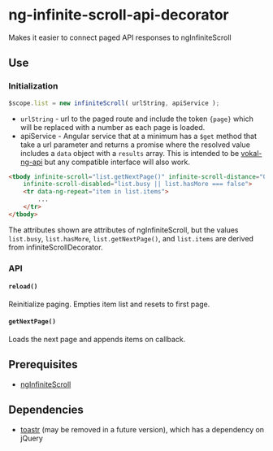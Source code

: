 # ng-infinite-scroll-api-decorator

Makes it easier to connect paged API responses to ngInfiniteScroll

## Use

### Initialization

```js
$scope.list = new infiniteScroll( urlString, apiService );
```

- `urlString` - url to the paged route and include the token `{page}` which will be replaced with a number as each page is loaded.
- apiService - Angular service that at a minimum has a `$get` method that take a url parameter and returns a promise where the resolved value includes a `data` object with a `results` array. This is intended to be [vokal-ng-api](https://github.com/vokal/vokal-ng-api) but any compatible interface will also work.

```html
<tbody infinite-scroll="list.getNextPage()" infinite-scroll-distance="0"
    infinite-scroll-disabled="list.busy || list.hasMore === false">
    <tr data-ng-repeat="item in list.items">
        ...
    </tr>
</tbody>
```

The attributes shown are attributes of ngInfiniteScroll, but the values `list.busy`, `list.hasMore`, `list.getNextPage()`, and `list.items` are derived from infiniteScrollDecorator.

### API

#### `reload()`

Reinitialize paging. Empties item list and resets to first page.

#### `getNextPage()`

Loads the next page and appends items on callback.


## Prerequisites

- [ngInfiniteScroll](https://github.com/sroze/ngInfiniteScroll)

## Dependencies

- [toastr](https://github.com/CodeSeven/toastr) (may be removed in a future version), which has a dependency on jQuery
